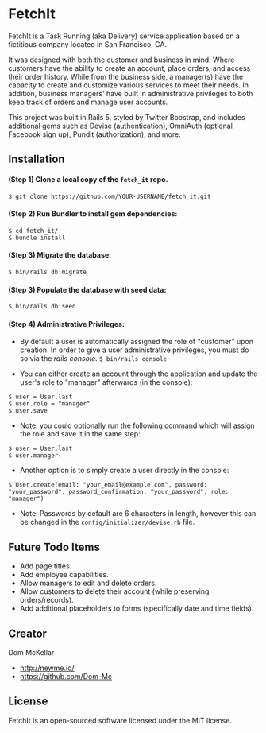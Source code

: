 # FetchIt

FetchIt is a Task Running (aka Delivery) service application based on a fictitious company located in San Francisco, CA.

It was designed with both the customer and business in mind. Where customers have the ability to create an account, place orders, and access their order history. While from the business side, a manager(s) have the capacity to create and customize various services to meet their needs. In addition, business managers' have built in administrative privileges to both keep track of orders and manage user accounts.

This project was built in Rails 5, styled by Twitter Boostrap, and includes additional gems such as Devise (authentication), OmniAuth (optional Facebook sign up), Pundit (authorization), and more.


## Installation
#### (Step 1) Clone a local copy of the `fetch_it` repo.
`$ git clone https://github.com/YOUR-USERNAME/fetch_it.git`

#### (Step 2) Run Bundler to install gem dependencies:
```
$ cd fetch_it/
$ bundle install
```
#### (Step 3) Migrate the database:
`$ bin/rails db:migrate`

#### (Step 3) Populate the database with seed data:
`$ bin/rails db:seed`

#### (Step 4) Administrative Privileges:
* By default a user is automatically assigned the role of "customer" upon creation. In order to give a user administrative privileges, you must do so via the *rails console*.
`$ bin/rails console`

* You can either create an account through the application and update the user's role to "manager" afterwards (in the console):

```
$ user = User.last
$ user.role = "manager"
$ user.save
```
* Note: you could optionally run the following command which will assign the role and save it in the same step:

```
$ user = User.last
$ user.manager!
```

* Another option is to simply create a user directly in the console:

```
$ User.create(email: "your_email@example.com", password: "your_password", password_confirmation: "your_password", role: "manager")
```
* Note: Passwords by default are 6 characters in length, however this can be changed in the `config/initializer/devise.rb` file.

## Future Todo Items
- Add page titles.
- Add employee capabilities.
- Allow managers to edit and delete orders.
- Allow customers to delete their account (while preserving orders/records).
- Add additional placeholders to forms (specifically date and time fields).


## Creator

Dom McKellar
* http://newme.io/
* https://github.com/Dom-Mc

## License

FetchIt is an open-sourced software licensed under the MIT license.
